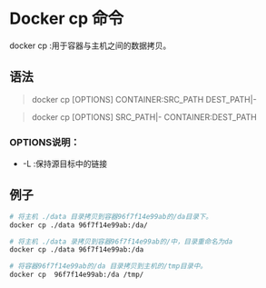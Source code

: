 # Docker cp 命令

docker cp :用于容器与主机之间的数据拷贝。

## 语法

> docker cp [OPTIONS] CONTAINER:SRC_PATH DEST_PATH|-

> docker cp [OPTIONS] SRC_PATH|- CONTAINER:DEST_PATH

### OPTIONS说明：

- -L :保持源目标中的链接

## 例子

```sh
# 将主机 ./data 目录拷贝到容器96f7f14e99ab的/da目录下。
docker cp ./data 96f7f14e99ab:/da/

# 将主机 ./data 录拷贝到容器96f7f14e99ab的/中，目录重命名为da
docker cp ./data 96f7f14e99ab:/da

# 将容器96f7f14e99ab的/da 目录拷贝到主机的/tmp目录中。
docker cp  96f7f14e99ab:/da /tmp/
```
